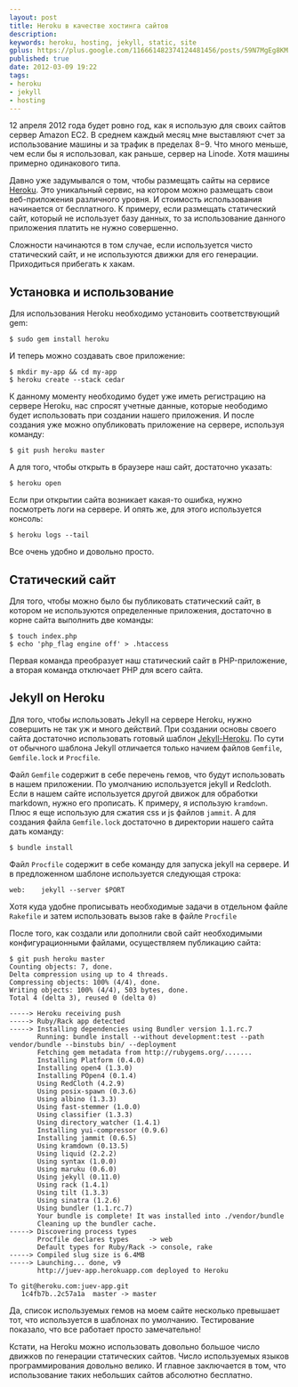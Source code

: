 ```yaml
---
layout: post
title: Heroku в качестве хостинга сайтов
description: 
keywords: heroku, hosting, jekyll, static, site
gplus: https://plus.google.com/116661482374124481456/posts/59N7MgEg8KM
published: true
date: 2012-03-09 19:22
tags:
- heroku
- jekyll
- hosting
---
```


12 апреля 2012 года будет ровно год, как я использую для своих сайтов сервер Amazon EC2. В среднем каждый месяц мне выставляют счет за использование машины и за трафик в пределах $8-$9. Что много меньше, чем если бы я использовал, как раньше, сервер на Linode. Хотя машины примерно одинакового типа.

Давно уже задумывался о том, чтобы размещать сайты на сервисе [Heroku](http://www.heroku.com "Heroku"). Это уникальный сервис, на котором можно размещать свои веб-приложения различного уровня. И стоимость использования начинается от бесплатного. К примеру, если размещать статический сайт, который не использует базу данных, то за использование данного приложения платить не нужно совершенно.

Сложности начинаются в том случае, если используется чисто статический сайт, и не используются движки для его генерации. Приходиться прибегать к хакам.

## Установка и использование

Для использования Heroku необходимо установить соответствующий gem:

	$ sudo gem install heroku

И теперь можно создавать свое приложение:

	$ mkdir my-app && cd my-app
	$ heroku create --stack cedar

К данному моменту необходимо будет уже иметь регистрацию на сервере Heroku, нас спросят учетные данные, которые неободимо будет использовать при создании нашего приложения. И после создания уже можно опубликовать приложение на сервере, используя команду:

	$ git push heroku master

А для того, чтобы открыть в браузере наш сайт, достаточно указать:

	$ heroku open

Если при открытии сайта возникает какая-то ошибка, нужно посмотреть логи на сервере. И опять же, для этого используется консоль:

	$ heroku logs --tail

Все очень удобно и довольно просто.

## Статический сайт

Для того, чтобы можно было бы публиковать статический сайт, в котором не используются определенные приложения, достаточно в корне сайта выполнить две команды:

	$ touch index.php
	$ echo 'php_flag engine off' > .htaccess

Первая команда преобразует наш статический сайт в PHP-приложение, а вторая команда отключает PHP для всего сайта.

## Jekyll on Heroku

Для того, чтобы использовать Jekyll на сервере Heroku, нужно совершить не так уж и много действий. При создании основы своего сайта достаточно использовать готовый шаблон [Jekyll-Heroku](https://github.com/markpundsack/jekyll-heroku "Jekyll-Heroku"). По сути от обычного шаблона Jekyll отличается только начием файлов `Gemfile`, `Gemfile.lock` и `Procfile`.

Файл `Gemfile` содержит в себе перечень гемов, что будут использовать в нашем приложении. По умолчанию используется jekyll и Redcloth. Если в нашем сайте используется другой движок для обработки markdown, нужно его прописать. К примеру, я использую `kramdown`. Плюс я еще использую для сжатия css и js файлов `jammit`. А для создания файла `Gemfile.lock` достаточно в директории нашего сайта дать команду:

	$ bundle install

Файл `Procfile` содержит в себе команду для запуска jekyll на сервере. И в предложенном шаблоне используется следующая строка:

	web:	jekyll --server $PORT
		
Хотя куда удобне прописывать необходимые задачи в отдельном файле `Rakefile` и затем использовать вызов rake в файле `Procfile`

После того, как создали или дополнили свой сайт необходимыми конфигурационными файлами, осуществляем публикацию сайта:

	$ git push heroku master
	Counting objects: 7, done.
	Delta compression using up to 4 threads.
	Compressing objects: 100% (4/4), done.
	Writing objects: 100% (4/4), 503 bytes, done.
	Total 4 (delta 3), reused 0 (delta 0)

	-----> Heroku receiving push
	-----> Ruby/Rack app detected
	-----> Installing dependencies using Bundler version 1.1.rc.7
	       Running: bundle install --without development:test --path vendor/bundle --binstubs bin/ --deployment
	       Fetching gem metadata from http://rubygems.org/.......
	       Installing Platform (0.4.0)
	       Installing open4 (1.3.0)
	       Installing POpen4 (0.1.4)
	       Using RedCloth (4.2.9)
	       Using posix-spawn (0.3.6)
	       Using albino (1.3.3)
	       Using fast-stemmer (1.0.0)
	       Using classifier (1.3.3)
	       Using directory_watcher (1.4.1)
	       Installing yui-compressor (0.9.6)
	       Installing jammit (0.6.5)
	       Using kramdown (0.13.5)
	       Using liquid (2.2.2)
	       Using syntax (1.0.0)
	       Using maruku (0.6.0)
	       Using jekyll (0.11.0)
	       Using rack (1.4.1)
	       Using tilt (1.3.3)
	       Using sinatra (1.2.6)
	       Using bundler (1.1.rc.7)
	       Your bundle is complete! It was installed into ./vendor/bundle
	       Cleaning up the bundler cache.
	-----> Discovering process types
	       Procfile declares types     -> web
	       Default types for Ruby/Rack -> console, rake
	-----> Compiled slug size is 6.4MB
	-----> Launching... done, v9
	       http://juev-app.herokuapp.com deployed to Heroku

	To git@heroku.com:juev-app.git
	   1c4fb7b..2c57a1a  master -> master

Да, список используемых гемов на моем сайте несколько превышает тот, что используется в шаблонах по умолчанию. Тестирование показало, что все работает просто замечательно!

Кстати, на Heroku можно использовать довольно большое число движков по генерации статических сайтов. Число используемых языков программирования довольно велико. И главное заключается в том, что использование таких небольших сайтов абсолютно бесплатно.
